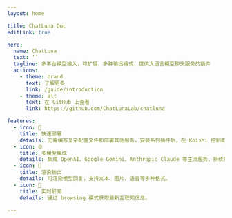 ```yaml
---
layout: home

title: ChatLuna Doc
editLink: true

hero:
  name: ChatLuna
  text: ‘’
  tagline: 多平台模型接入，可扩展，多种输出格式，提供大语言模型聊天服务的插件
  actions:
    - theme: brand
      text: 了解更多
      link: /guide/introduction
    - theme: alt
      text: 在 GitHub 上查看
      link: https://github.com/ChatLunaLab/chatluna

features:
  - icon: 🚀
    title: 快速部署
    details: 无需编写复杂配置文件和部署其他服务，安装系列插件后，在 Koishi 控制面板上配置后即可使用。
  - icon: 🌐
    title: 多模型集成
    details: 集成 OpenAI、Google Gemini、Anthropic Claude 等主流服务，持续扩展更多平台。
  - icon: 🎨
    title: 渲染输出
    details: 可渲染模型回复，支持文本、图片、语音等多种格式。
  - icon: 🔗
    title: 实时联网
    details: 通过 browsing 模式获取最新互联网信息。

---
```


<script setup>

import { onMounted } from 'vue';
import { fetchReleaseTag } from '.vitepress/utils/fetchReleaseTag.js';

onMounted(() => {
  fetchReleaseTag()
})

</script>
